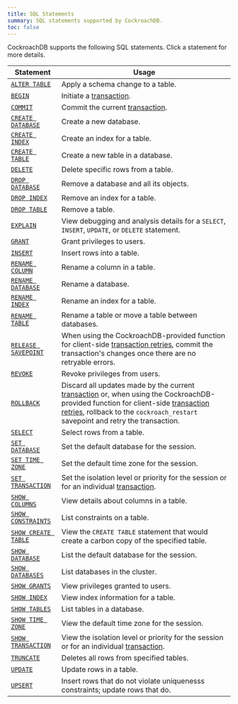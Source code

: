 ```yaml
---
title: SQL Statements
summary: SQL statements supported by CockroachDB.
toc: false
---
```


CockroachDB supports the following SQL statements. Click a statement for more details.

Statement | Usage 
----------|------------
[`ALTER TABLE`](alter-table.html) | Apply a schema change to a table.
[`BEGIN`](begin-transaction.html)| Initiate a [transaction](transactions.html).
[`COMMIT`](commit-transaction.html) | Commit the current [transaction](transactions.html).
[`CREATE DATABASE`](create-database.html) | Create a new database.
[`CREATE INDEX`](create-index.html) | Create an index for a table.
[`CREATE TABLE`](create-table.html) | Create a new table in a database. 
[`DELETE`](delete.html) | Delete specific rows from a table.
[`DROP DATABASE`](drop-database.html) | Remove a database and all its objects.
[`DROP INDEX`](drop-index.html) | Remove an index for a table.
[`DROP TABLE`](drop-table.html) | Remove a table.
[`EXPLAIN`](explain.html) | View debugging and analysis details for a `SELECT`, `INSERT`, `UPDATE`, or `DELETE` statement.
[`GRANT`](grant.html) | Grant privileges to users. 
[`INSERT`](insert.html) | Insert rows into a table.
[`RENAME COLUMN`](rename-column.html) | Rename a column in a table.
[`RENAME DATABASE`](rename-database.html) | Rename a database.
[`RENAME INDEX`](rename-index.html) | Rename an index for a table.
[`RENAME TABLE`](rename-table.html) | Rename a table or move a table between databases.
[`RELEASE SAVEPOINT`](release-savepoint.html) | When using the CockroachDB-provided function for client-side [transaction retries](transactions.html#transaction-retries), commit the transaction's changes once there are no retryable errors.  
[`REVOKE`](revoke.html) | Revoke privileges from users. 
[`ROLLBACK`](rollback-transaction.html) | Discard all updates made by the current [transaction](transactions.html) or, when using the CockroachDB-provided function for client-side [transaction retries](transactions.html#transaction-retries), rollback to the `cockroach_restart` savepoint and retry the transaction.  
[`SELECT`](select.html) | Select rows from a table.
[`SET DATABASE`](set-database.html) | Set the default database for the session.
[`SET TIME ZONE`](set-time-zone.html) | Set the default time zone for the session.
[`SET TRANSACTION`](set-transaction.html) | Set the isolation level or priority for the session or for an individual [transaction](transactions.html).
[`SHOW COLUMNS`](show-columns.html) | View details about columns in a table.
[`SHOW CONSTRAINTS`](show-constraints.html) | List constraints on a table.
[`SHOW CREATE TABLE`](show-create-table.html) | View the `CREATE TABLE` statement that would create a carbon copy of the specified table.
[`SHOW DATABASE`](show-database.html) | List the default database for the session.
[`SHOW DATABASES`](show-databases.html) | List databases in the cluster.
[`SHOW GRANTS`](show-grants.html) | View privileges granted to users.
[`SHOW INDEX`](show-index.html) | View index information for a table. 
[`SHOW TABLES`](show-tables.html) | List tables in a database.
[`SHOW TIME ZONE`](show-time-zone.html) | View the default time zone for the session.
[`SHOW TRANSACTION`](show-transaction.html) | View the isolation level or priority for the session or for an individual [transaction](transactions.html).
[`TRUNCATE`](truncate.html) | Deletes all rows from specified tables.
[`UPDATE`](update.html) | Update rows in a table.
[`UPSERT`](upsert.html) | Insert rows that do not violate uniquenesss constraints; update rows that do.
